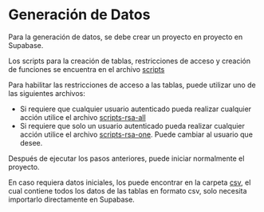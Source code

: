 # Generación de Datos

Para la generación de datos, se debe crear un proyecto en proyecto en Supabase.

Los scripts para la creación de tablas, restricciones de acceso y creación de funciones se encuentra en el archivo [scripts](https://github.com/BrathKennet/inventory-system/blob/master/doc/data/scripts)

Para habilitar las restricciones de acceso a las tablas, puede utilizar uno de las siguientes archivos:

- Si requiere que cualquier usuario autenticado pueda realizar cualquier acción utilice el archivo [scripts-rsa-all](https://github.com/BrathKennet/inventory-system/blob/master/doc/data/scripts-rsa-all)
- Si requiere que solo un usuario autenticado pueda realizar cualquier acción utilice el archivo [scripts-rsa-one](https://github.com/BrathKennet/inventory-system/blob/master/doc/data/scripts-rsa-one). Puede cambiar al usuario que desee.

Después de ejecutar los pasos anteriores, puede iniciar normalmente el proyecto.

En caso requiera datos iniciales, los puede encontrar en la carpeta [csv](https://github.com/BrathKennet/inventory-system/blob/master/doc/data/csv), el cual contiene todos los datos de las tablas en formato csv, solo necesita importarlo directamente en Supabase.
